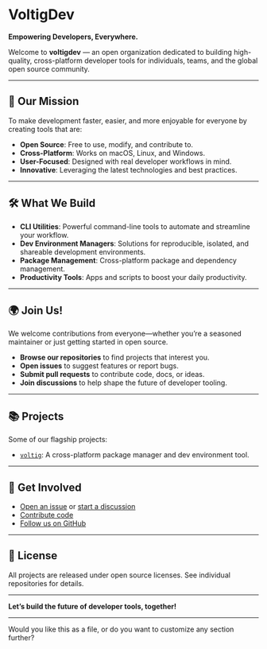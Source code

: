 # VoltigDev

**Empowering Developers, Everywhere.**

Welcome to **voltigdev** — an open organization dedicated to building high-quality, cross-platform developer tools for individuals, teams, and the global open source community.

---

## 🚀 Our Mission

To make development faster, easier, and more enjoyable for everyone by creating tools that are:

- **Open Source**: Free to use, modify, and contribute to.
- **Cross-Platform**: Works on macOS, Linux, and Windows.
- **User-Focused**: Designed with real developer workflows in mind.
- **Innovative**: Leveraging the latest technologies and best practices.

---

## 🛠️ What We Build

- **CLI Utilities**: Powerful command-line tools to automate and streamline your workflow.
- **Dev Environment Managers**: Solutions for reproducible, isolated, and shareable development environments.
- **Package Management**: Cross-platform package and dependency management.
- **Productivity Tools**: Apps and scripts to boost your daily productivity.

---

## 🌍 Join Us!

We welcome contributions from everyone—whether you’re a seasoned maintainer or just getting started in open source.

- **Browse our repositories** to find projects that interest you.
- **Open issues** to suggest features or report bugs.
- **Submit pull requests** to contribute code, docs, or ideas.
- **Join discussions** to help shape the future of developer tooling.

---

## 📚 Projects

Some of our flagship projects:

- [`voltig`](https://github.com/voltigdev/voltig): A cross-platform package manager and dev environment tool.

---

## 🤝 Get Involved

- [Open an issue](https://github.com/voltigdev/voltig/issues) or [start a discussion](https://github.com/voltigdev/voltig/discussions)
- [Contribute code](https://github.com/voltigdev/voltig/pulls)
- [Follow us on GitHub](https://github.com/voltigdev)

---

## 📜 License

All projects are released under open source licenses. See individual repositories for details.

---

**Let’s build the future of developer tools, together!**

---

Would you like this as a file, or do you want to customize any section further?
